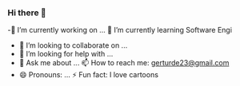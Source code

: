 ### Hi there 👋



-🔭 I’m currently working on ...
🌱 I’m currently learning Software Engi
- 👯 I’m looking to collaborate on ...
- 🤔 I’m looking for help with ...
- 💬 Ask me about ...
 📫 How to reach me: gerturde23@gmail.com
- 😄 Pronouns: ...
 ⚡ Fun fact: I love cartoons 

